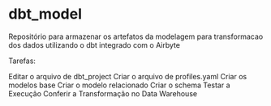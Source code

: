 # dbt_model

Repositório para armazenar os artefatos da modelagem para transformacao dos dados utilizando o dbt integrado com o Airbyte

Tarefas:

Editar o arquivo de dbt_project 
Criar o arquivo de profiles.yaml 
Criar os modelos base 
Criar o modelo relacionado 
Criar o schema Testar a Execução 
Conferir a Transformação no Data Warehouse